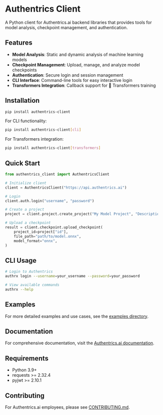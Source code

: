 # Authentrics Client

A Python client for Authentrics.ai backend libraries that provides tools for model analysis, checkpoint management, and authentication.

## Features

- **Model Analysis**: Static and dynamic analysis of machine learning models
- **Checkpoint Management**: Upload, manage, and analyze model checkpoints
- **Authentication**: Secure login and session management
- **CLI Interface**: Command-line tools for easy interactive login
- **Transformers Integration**: Callback support for 🤗 Transformers training

## Installation

```bash
pip install authentrics-client
```

For CLI functionality:

```bash
pip install authentrics-client[cli]
```

For Transformers integration:

```bash
pip install authentrics-client[transformers]
```

## Quick Start

```python
from authentrics_client import AuthentricsClient

# Initialize client
client = AuthentricsClient("https://api.authentrics.ai")

# Login
client.auth.login("username", "password")

# Create a project
project = client.project.create_project("My Model Project", "Description")

# Upload a checkpoint
result = client.checkpoint.upload_checkpoint(
    project_id=project["id"],
    file_path="path/to/model.onnx",
    model_format="onnx",
)
```

## CLI Usage

```bash
# Login to Authentrics
authrx login --username=your_username --password=your_password

# View available commands
authrx --help
```

## Examples

For more detailed examples and use cases, see the [examples directory](./examples).

## Documentation

For comprehensive documentation, visit the [Authentrics.ai documentation](https://authentrics-team-lrq1a2rkieci.atlassian.net/wiki/spaces/Authentric1/overview).

## Requirements

- Python 3.9+
- requests >= 2.32.4
- pyjwt >= 2.10.1

## Contributing

For Authentrics.ai employees, please see [CONTRIBUTING.md](./CONTRIBUTING.md).
